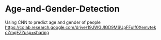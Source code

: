 # Age-and-Gender-Detection
Using CNN to predict age and gender of people
https://colab.research.google.com/drive/19JWGJlGD9M6UpFFuIf0XemvtekcZmgFZ?usp=sharing
